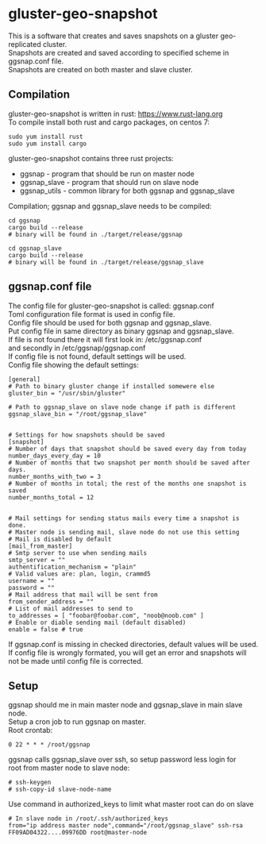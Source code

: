 # gluster-geo-snapshot

This is a software that creates and saves snapshots on a gluster geo-replicated cluster.  
Snapshots are created and saved according to specified scheme in ggsnap.conf file.  
Snapshots are created on both master and slave cluster.  

## Compilation
gluster-geo-snapshot is written in rust: <https://www.rust-lang.org>  
To compile install both rust and cargo packages, on centos 7:  

```
sudo yum install rust
sudo yum install cargo
```

gluster-geo-snapshot contains three rust projects:  
* ggsnap - program that should be run on master node
* ggsnap_slave - program that should run on slave node
* ggsnap_utils - common library for both ggsnap and ggsnap_slave

Compilation; ggsnap and ggsnap_slave needs to be compiled:  
```
cd ggsnap
cargo build --release
# binary will be found in ./target/release/ggsnap

cd ggsnap_slave
cargo build --release
# binary will be found in ./target/release/ggsnap_slave
```

## ggsnap.conf file
The config file for gluster-geo-snapshot is called: ggsnap.conf  
Toml configuration file format is used in config file.  
Config file should be used for both ggsnap and ggsnap_slave.  
Put config file in same directory as binary ggsnap and ggsnap_slave.  
If file is not found there it will first look in: /etc/ggsnap.conf  
and secondly in /etc/ggsnap/ggsnap.conf  
If config file is not found, default settings will be used.  
Config file showing the default settings:  
```
[general]
# Path to binary gluster change if installed somewere else
gluster_bin = "/usr/sbin/gluster"

# Path to ggsnap_slave on slave node change if path is different
ggsnap_slave_bin = "/root/ggsnap_slave"


# Settings for how snapshots should be saved
[snapshot]
# Number of days that snapshot should be saved every day from today
number_days_every_day = 10
# Number of months that two snapshot per month should be saved after days.
number_months_with_two = 3
# Number of months in total; the rest of the months one snapshot is saved
number_months_total = 12


# Mail settings for sending status mails every time a snapshot is done.
# Master node is sending mail, slave node do not use this setting
# Mail is disabled by default
[mail_from_master]
# Smtp server to use when sending mails
smtp_server = ""
authentification_mechanism = "plain"
# Valid values are: plan, login, crammd5
username = ""
password = ""
# Mail address that mail will be sent from
from_sender_address = ""
# List of mail addresses to send to
to_addresses = [ "foobar@foobar.com", "noob@noob.com" ]
# Enable or diable sending mail (default disabled)
enable = false # true

```

If ggsnap.conf is missing in checked directories, default values will be used.  
If config file is wrongly formated, you will get an error and snapshots will  
not be made until config file is corrected.  

## Setup
ggsnap should me in main master node and ggsnap_slave in main slave node.  
Setup a cron job to run ggsnap on master.  
Root crontab:  
```
0 22 * * * /root/ggsnap
```

ggsnap calls ggsnap_slave over ssh, so setup password less login for  
root from master node to slave node:  
```
# ssh-keygen
# ssh-copy-id slave-node-name
```

Use command in authorized_keys to limit what master root can do on slave  
```
# In slave node in /root/.ssh/authorized_keys
from="ip address master node",command="/root/ggsnap_slave" ssh-rsa FF09AD04322....09976DD root@master-node
```
